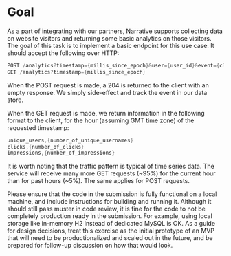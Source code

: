 # Goal

As a part of integrating with our partners, Narrative supports collecting data on website visitors and returning some basic analytics on those visitors. The goal of this task is to implement a basic endpoint for this use case. It should accept the following over HTTP:

```scala
POST /analytics?timestamp={millis_since_epoch}&user={user_id}&event={click|impression}
GET /analytics?timestamp={millis_since_epoch}
```

When the POST request is made, a 204 is returned to the client with an empty response. We simply side-effect and track the event in our data store.

When the GET request is made, we return information in the following format to the client, for the hour (assuming GMT time zone) of the requested timestamp:

```scala
unique_users,{number_of_unique_usernames}
clicks,{number_of_clicks}
impressions,{number_of_impressions}
```

It is worth noting that the traffic pattern is typical of time series data. The service will receive many more GET requests (~95%) for the current hour than for past hours (~5%). The same applies for POST requests.

Please ensure that the code in the submission is fully functional on a local machine, and include instructions for building and running it. Although it should still pass muster in code review, it is fine for the code to not be completely production ready in the submission. For example, using local storage like in-memory H2 instead of dedicated MySQL is OK. As a guide for design decisions, treat this exercise as the initial prototype of an MVP that will need to be productionalized and scaled out in the future, and be prepared for follow-up discussion on how that would look.